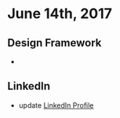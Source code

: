 # June 14th, 2017

## Design Framework
- 

## LinkedIn
- update [LinkedIn Profile](https://www.linkedin.com/in/carljanze/)
